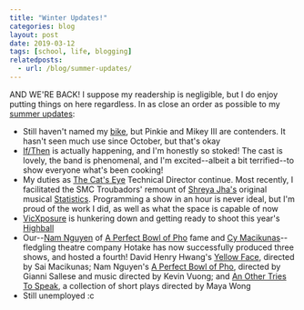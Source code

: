 ```yaml
---
title: "Winter Updates!"
categories: blog
layout: post
date: 2019-03-12
tags: [school, life, blogging]
relatedposts:
  - url: /blog/summer-updates/
---
```


AND WE'RE BACK! I suppose my readership is negligible, but I do enjoy putting things on here regardless. In as close an order as possible to my [summer updates](/blog/summer-updates/):

- Still haven't named my [bike](/blog/a-new-friend/), but Pinkie and Mikey III are contenders. It hasn't seen much use since October, but that's okay
- [If/Then](https://www.facebook.com/events/321126918535838/?event_time_id=321126921869171) is actually happening, and I'm honestly so stoked! The cast is lovely, the band is phenomenal, and I'm excited--albeit a bit terrified--to show everyone what's been cooking!
- My duties as [The Cat's Eye](https://thecatseye.ca) Technical Director continue. Most recently, I facilitated the SMC Troubadors' remount of [Shreya Jha's](https://www.facebook.com/shreya.jha.332) original musical [Statistics](https://www.facebook.com/events/2340462299547502). Programming a show in an hour is never ideal, but I'm proud of the work I did, as well as what the space is capable of now
- [VicXposure](http://vicxposure.ca) is hunkering down and getting ready to shoot this year's [Highball](https://www.facebook.com/events/626599581129499/)
- Our--[Nam Nguyen](https://www.facebook.com/nam.nguyen.545) of [A Perfect Bowl of Pho](http://paprikafestival.com/festival-2018/perfectpho/) fame and [Cy Macikunas](https://www.facebook.com/profile.php?id=100009293827815)--fledgling theatre company Hotake has now successfully produced three shows, and hosted a fourth! David Henry Hwang's [Yellow Face](https://www.facebook.com/events/251274349075242/), directed by Sai Macikunas; Nam Nguyen's [A Perfect Bowl of Pho](https://www.thestar.com/entertainment/stage/review/2019/01/25/vietnamese-canadian-double-bill-of-fine-china-and-a-perfect-bowl-of-pho-offers-a-blast-of-fresh-ideas.html), directed by Gianni Sallese and music directed by Kevin Vuong; and [An Other Tries To Speak](https://www.facebook.com/events/236129450595830/), a collection of short plays directed by Maya Wong
- Still unemployed :c
